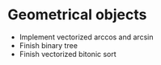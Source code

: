 # Geometrical objects

* Implement vectorized arccos and arcsin
* Finish binary tree
* Finish vectorized bitonic sort
